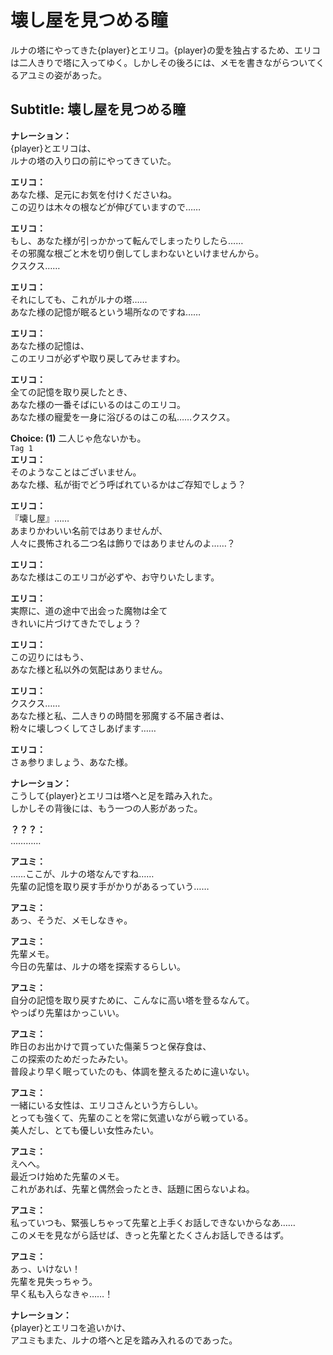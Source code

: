 # 壊し屋を見つめる瞳
ルナの塔にやってきた{player}とエリコ。{player}の愛を独占するため、エリコは二人きりで塔に入ってゆく。しかしその後ろには、メモを書きながらついてくるアユミの姿があった。
  
## Subtitle: 壊し屋を見つめる瞳
  
**ナレーション：**  
{player}とエリコは、  
ルナの塔の入り口の前にやってきていた。  
  
**エリコ：**  
あなた様、足元にお気を付けくださいね。  
この辺りは木々の根などが伸びていますので……  
  
**エリコ：**  
もし、あなた様が引っかかって転んでしまったりしたら……  
その邪魔な根ごと木を切り倒してしまわないといけませんから。  
クスクス……  
  
**エリコ：**  
それにしても、これがルナの塔……  
あなた様の記憶が眠るという場所なのですね……  
  
**エリコ：**  
あなた様の記憶は、  
このエリコが必ずや取り戻してみせますわ。  
  
**エリコ：**  
全ての記憶を取り戻したとき、  
あなた様の一番そばにいるのはこのエリコ。  
あなた様の寵愛を一身に浴びるのはこの私……クスクス。  
  
**Choice: (1)**  二人じゃ危ないかも。  
`Tag 1`  
**エリコ：**  
そのようなことはございません。  
あなた様、私が街でどう呼ばれているかはご存知でしょう？  
  
**エリコ：**  
『壊し屋』……  
あまりかわいい名前ではありませんが、  
人々に畏怖される二つ名は飾りではありませんのよ……？  
  
**エリコ：**  
あなた様はこのエリコが必ずや、お守りいたします。  
  
**エリコ：**  
実際に、道の途中で出会った魔物は全て  
きれいに片づけてきたでしょう？  
  
**エリコ：**  
この辺りにはもう、  
あなた様と私以外の気配はありません。  
  
**エリコ：**  
クスクス……  
あなた様と私、二人きりの時間を邪魔する不届き者は、  
粉々に壊しつくしてさしあげます……  
  
**エリコ：**  
さぁ参りましょう、あなた様。  
  
**ナレーション：**  
こうして{player}とエリコは塔へと足を踏み入れた。  
しかしその背後には、もう一つの人影があった。  
  
**？？？：**  
…………  
  
**アユミ：**  
……ここが、ルナの塔なんですね……  
先輩の記憶を取り戻す手がかりがあるっていう……  
  
**アユミ：**  
あっ、そうだ、メモしなきゃ。  
  
**アユミ：**  
先輩メモ。  
今日の先輩は、ルナの塔を探索するらしい。  
  
**アユミ：**  
自分の記憶を取り戻すために、こんなに高い塔を登るなんて。  
やっぱり先輩はかっこいい。  
  
**アユミ：**  
昨日のお出かけで買っていた傷薬５つと保存食は、  
この探索のためだったみたい。  
普段より早く眠っていたのも、体調を整えるために違いない。  
  
**アユミ：**  
一緒にいる女性は、エリコさんという方らしい。  
とっても強くて、先輩のことを常に気遣いながら戦っている。  
美人だし、とても優しい女性みたい。  
  
**アユミ：**  
えへへ。  
最近つけ始めた先輩のメモ。  
これがあれば、先輩と偶然会ったとき、話題に困らないよね。  
  
**アユミ：**  
私っていつも、緊張しちゃって先輩と上手くお話しできないからなあ……  
このメモを見ながら話せば、きっと先輩とたくさんお話しできるはず。  
  
**アユミ：**  
あっ、いけない！  
先輩を見失っちゃう。  
早く私も入らなきゃ……！  
  
**ナレーション：**  
{player}とエリコを追いかけ、  
アユミもまた、ルナの塔へと足を踏み入れるのであった。  
